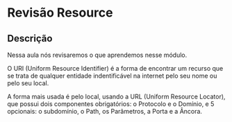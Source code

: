 # Revisão Resource

## Descrição

Nessa aula nós revisaremos o que aprendemos nesse módulo.

O URI (Uniform Resource Identifier) é a forma de encontrar um recurso que se trata de qualquer entidade indentificável na internet pelo seu nome ou pelo seu local.

A forma mais usada é pelo local, usando a URL (Uniform Resource Locator), que possui dois componentes obrigatórios: o Protocolo e o Domínio, e 5 opcionais: o subdomínio, o Path, os Parâmetros, a Porta e a Âncora.
